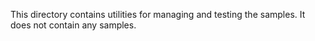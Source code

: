 This directory contains utilities for managing and testing the samples. It does not contain any samples.